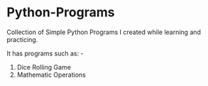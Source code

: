 # Python-Programs
Collection of Simple Python Programs I created while learning and practicing. 

It has programs such as: -

1. Dice Rolling Game
2. Mathematic Operations
